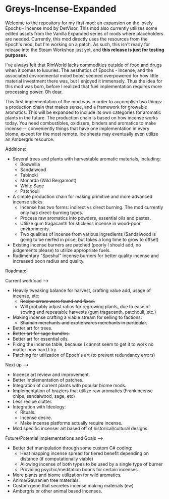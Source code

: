 # Greys-Incense-Expanded

Welcome to the repository for my first mod: an expansion on the lovely Epochs - Incense mod by DetVisor. This mod also currently utilizes some edited assets from the Vanilla Expanded series of mods where placeholders are needed. Currently, this mod directly uses the resources from the Epoch's mod, but I'm working on a patch. As such, this isn't ready for release into the Steam Workshop just yet, and **this release is just for testing purposes.**

I've always felt that RimWorld lacks commodities outside of food and drugs when it comes to luxuries. The aesthetics of Epochs - Incense, and the associated environmental mood boost seemed overpowered for how little material investment there was, but I enjoyed it immensely. Thus the idea for this mod was born, before I realized that fuel implementation requires more processing power. Oh dear.

This first implementation of the mod was in order to accomplish two things: a production chain that makes sense, and a framework for growable aromatics. This will be expanded to include its own categories for aromatic plants in the future. The production chain is based on how incense works today. You need combustibles, oxidizers, binders and aromatics to make incense -- conveniently things that have one implementation in every biome, except for the most remote. Ice sheets may eventually even utilize an Ambergris resource.

Additions:

- Several trees and plants with harvestable aromatic materials, including:
    - Boswellia
    - Sandalwood
    - Tabinoki
    - Monarda (Wild Bergamont)
    - White Sage
    - Patchouli
- A simple production chain for making primitive and more advanced incense sticks.
    - Incense has two forms: indirect vs direct burning. The mod currently only has direct-burning types.
    - Process raw aromatics into powders, essential oils and pastes.
    - Utilize gum tragacanth for stickless incense in wood-poor environments.
    - Two qualities of incense from various ingredients (Sandalwood is going to be nerfed in price, but takes a long time to grow to offset)
- Existing incense burners are patched (poorly I should add, no judgements please) to utilize appropriate fuels.
- Rudimentary "Speshul" incense burners for better quality incense and increased boon radius and quality.

Roadmap:

Current workload -->
- Heavily tweaking balance for harvest, crafting value add, usage of incense, etc:
    - <del>Recipe errors were found and fixed.</del>
    - Will probably adjust ratios for regrowing plants, due to ease of sowing and repeatable harvests (gum tragacanth, patchouli, etc.)
- Making incense crafting a viable stream for selling to factions:
    - <del>Shaman merchants and exotic wares merchants in particular.</del>
- Better art for trees.
- <del>Better art for sage bundles.</del>
- Better art for essential oils.
- Fixing the incense table, because I cannot seem to get it to work no matter how hard I try.
- Patching for utilization of Epoch's art (to prevent redundancy errors)

Next up -->
- Incense art review and improvement.
- Better implementation of patches.
- Integration of current plants with popular biome mods.
- Implementation of braziers that utilize raw aromatics (Frankincense chips, sandalwood, sage, etc)
- Less recipe clutter.
- Integration with Ideology:
    - Rituals.
    - Incense desire.
    - Make incense platforms actually require incense.
- Mod specific incenser art based off of historical/cultural designs.

Future/Potential Implementations and Goals -->
- Better def manipulation through some custom C# coding:
    - Heat mapping incense spread for tiered benefit depending on distance (if computationally viable)
    - Allowing incense of both types to be used by a single type of burner
    - Providing psychic/meditation boons for certain incenses.
- More plants and biome utilization for wild aromatics.
- Anima/Gauranlen tree materials.
- Custom gene that secretes incense making materials (ew)
- Ambergris or other animal based incenses.
